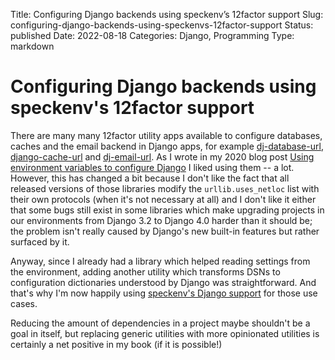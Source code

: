 Title: Configuring Django backends using speckenv’s 12factor support
Slug: configuring-django-backends-using-speckenvs-12factor-support
Status: published
Date: 2022-08-18
Categories: Django, Programming
Type: markdown

# Configuring Django backends using speckenv's 12factor support

There are many many 12factor utility apps available to configure databases, caches and the email backend in Django apps, for example [dj-database-url](https://github.com/jazzband/dj-database-url/), [django-cache-url](https://github.com/epicserve/django-cache-url/) and [dj-email-url](https://github.com/migonzalvar/dj-email-url/). As I wrote in my 2020 blog post [Using environment variables to configure Django](https://406.ch/writing/using-environment-variables-to-configure-django/) I liked using them -- a lot. However, this has changed a bit because I don't like the fact that all released versions of those libraries modify the `urllib.uses_netloc` list with their own protocols (when it's not necessary at all) and I don't like it either that some bugs still exist in some libraries which make upgrading projects in our environments from Django 3.2 to Django 4.0 harder than it should be; the problem isn't really caused by Django's new built-in features but rather surfaced by it.

Anyway, since I already had a library which helped reading settings from the environment, adding another utility which transforms DSNs to configuration dictionaries understood by Django was straightforward. And that's why I'm now happily using [speckenv's Django support](https://github.com/matthiask/speckenv/#django-support) for those use cases.

Reducing the amount of dependencies in a project maybe shouldn't be a goal in itself, but replacing generic utilities with more opinionated utilities is certainly a net positive in my book (if it is possible!)
